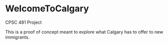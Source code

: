 # WelcomeToCalgary
CPSC 481 Project

This is a proof of concept meant to explore what Calgary has to offer to new immigrants.
